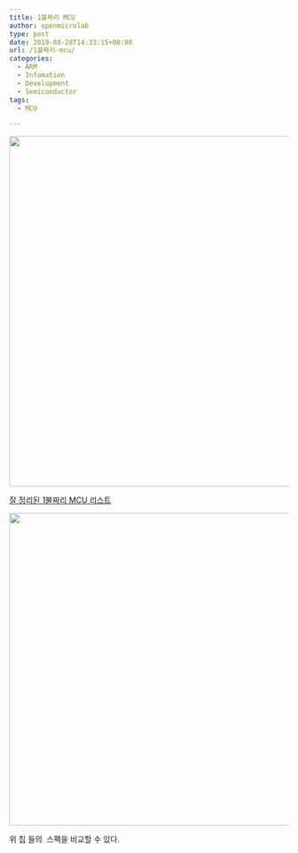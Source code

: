 ```yaml
---
title: 1불짜리 MCU
author: openmicrolab
type: post
date: 2019-08-28T14:33:15+00:00
url: /1불짜리-mcu/
categories:
  - ARM
  - Infomation
  - Development
  - Semiconductor
tags:
  - MCU

---
```

<img loading="lazy" class="alignnone wp-image-4619" src="https://res.cloudinary.com/openmicrolab/image/upload/v1567002552/1MCU_ribcwa.png" width="2304" height="632" />

<a href="https://jaycarlson.net/microcontrollers/" target="_blank" rel="noopener">잘 정리된 1불짜리 MCU 리스트</a>

<img loading="lazy" class="alignnone wp-image-4621" src="https://res.cloudinary.com/openmicrolab/image/upload/v1567002548/MCUs_xqorml.png" width="1836" height="564" /> 

위 칩 들의  스펙을 비교할 수 있다.